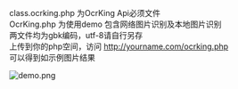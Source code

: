 class.ocrking.php 为OcrKing Api必须文件  
OcrKing.php 为使用demo 包含网络图片识别及本地图片识别   
两文件均为gbk编码，utf-8请自行另存   
上传到你的php空间，访问 http://yourname.com/ocrking.php     
可以得到如示例图片结果     

![demo.png](https://github.com/AvensLab/OcrKing/blob/master/PHP/demo.png) 
